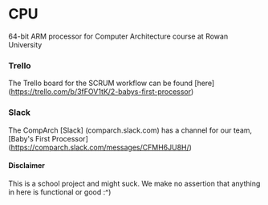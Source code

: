 # CPU
64-bit ARM processor for Computer Architecture course at Rowan University
### Trello
The Trello board for the SCRUM workflow can be found [here] (https://trello.com/b/3fFOV1tK/2-babys-first-processor)
### Slack
The CompArch [Slack] (comparch.slack.com) has a channel for our team, [Baby's First Processor] (https://comparch.slack.com/messages/CFMH6JU8H/)
#### Disclaimer
This is a school project and might suck. We make no assertion that anything in here is functional or good :^)
